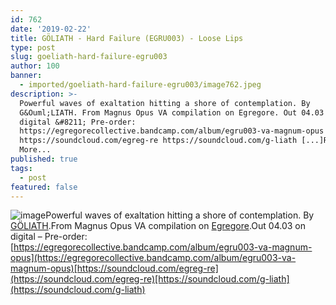 ```yaml
---
id: 762
date: '2019-02-22'
title: GÖLIATH - Hard Failure (EGRU003) - Loose Lips
type: post
slug: goeliath-hard-failure-egru003
author: 100
banner:
  - imported/goeliath-hard-failure-egru003/image762.jpeg
description: >-
  Powerful waves of exaltation hitting a shore of contemplation. By
  G&Ouml;LIATH. From Magnus Opus VA compilation on Egregore. Out 04.03 on
  digital &#8211; Pre-order:
  https://egregorecollective.bandcamp.com/album/egru003-va-magnum-opus
  https://soundcloud.com/egreg-re https://soundcloud.com/g-liath [...]Read
  More...
published: true
tags:
  - post
featured: false
---
```

![image](../imported/goeliath-hard-failure-egru003/image762.jpeg)Powerful waves of exaltation hitting a shore of contemplation. By [GÖLIATH](https://g-liath.bandcamp.com).From Magnus Opus VA compilation on [Egregore](https://egregorecollective.bandcamp.com).Out 04.03 on digital – Pre-order: [https://egregorecollective.bandcamp.com/album/egru003-va-magnum-opus](https://egregorecollective.bandcamp.com/album/egru003-va-magnum-opus)[https://soundcloud.com/egreg-re](https://soundcloud.com/egreg-re)[https://soundcloud.com/g-liath](https://soundcloud.com/g-liath)